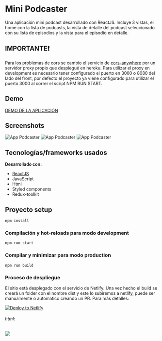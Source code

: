 # Mini Podcaster
Una aplicación mini podcast desarrollado con ReactJS. Incluye 3 vistas, el home con la lista de podcasts, la vista de detalle del podcast seleccionado con su lista de episodios y la vista para el episodio en detalle.

## IMPORTANTE❗
Para los problemas de cors se cambio el servicio de [cors-anywhere](https://cors-anywhere.herokuapp.com/) por un servidor proxy propio que desplegué en heroku.
Para utilizar el proxy en development es necesario tener configurado el puerto en 3000 o 8080 del lado del front, por defecto el proyecto ya viene configurado para utilizar el puerto 3000 al correr el script NPM RUN START.


## Demo
[DEMO DE LA APLICACIÓN](https://mini-podcaster-react.netlify.app/)

## Screenshots
![App Podcaster](https://i.imgur.com/M3LgGIZ.png)
![App Podcaster](https://i.imgur.com/Tcxpgpr.png?1)
![App Podcaster](https://i.imgur.com/MWErUZb.png?1)

## Tecnologías/frameworks usados
<b>Desarrollado con:</b>
- [ReactJS](https://v2.vuejs.org/)
- JavaScript
- Html
- Styled components
- Redux-toolkit

## Proyecto setup
```
npm install
```

### Compilación y hot-reloads para modo development
```
npm run start
```

### Compilar y minimizar para modo production
```
npm run build
```


### Proceso de despliegue

El sitio está desplegado con el servicio de Netlify. Una vez hecho el build se creará un folder con el nombre dist y este lo subiremos a netlify, puede ser manualmente o automatico creando un PR. Para más detalles:

[![Deploy to Netlify](https://www.netlify.com/img/deploy/button.svg)](https://app.netlify.com/start/deploy?repository=https://github.com/netlify-templates/next-netlify-starter)

###### html:
<a href="https://app.netlify.com/start/deploy?repository=https://github.com/netlify-templates/next-netlify-starter"><img src="https://www.netlify.com/img/deploy/button.svg"></a>
